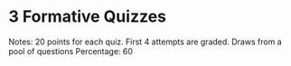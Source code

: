# 3 Formative Quizzes

Notes: 20 points for each quiz. First 4 attempts are graded. Draws from a pool of questions
Percentage: 60